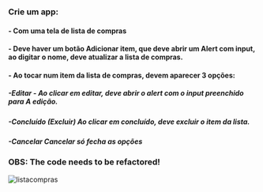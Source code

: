 ### Crie um app: 
#### - Com uma tela de lista de compras
#### - Deve haver um botão Adicionar item, que deve abrir um Alert com input, ao digitar o nome, deve atualizar a lista de compras. 
#### - Ao tocar num item da lista de compras, devem aparecer 3 opções: 
  ##### -Editar  - Ao clicar em editar, deve abrir o alert com o input preenchido para  A edição.
  ##### -Concluído (Excluir)  Ao clicar em concluído, deve excluir o item da lista.
  ##### -Cancelar   Cancelar só fecha as opções
  
  ### OBS: The code needs to be refactored!
  
  ![listacompras](https://user-images.githubusercontent.com/60993267/97556453-43606600-19b8-11eb-9d61-10a3e7328c11.gif)
